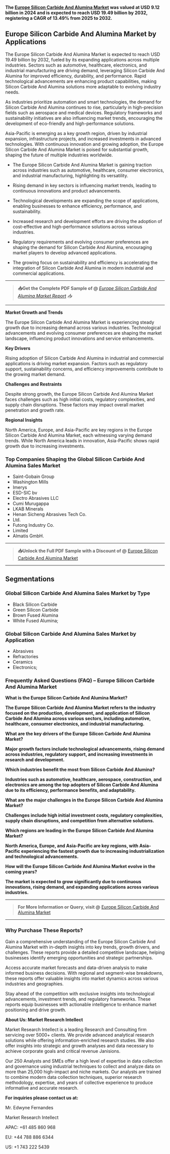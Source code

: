 <p><strong>The <a href="https://www.marketresearchintellect.com/download-sample/?rid=975280&amp;utm_source=Pulse-April-Europe&amp;utm_medium=852">Europe Silicon Carbide And Alumina Market</a> was valued at USD 9.12 billion in 2024 and is expected to reach USD 19.49 billion by 2032, registering a CAGR of 13.49% from 2025 to 2032.</strong></p><h2>Europe Silicon Carbide And Alumina Market by Applications&nbsp;</h2><p><p>The Europe Silicon Carbide And Alumina Market is expected to reach USD 19.49 billion by 2032, fueled by its expanding applications across multiple industries. Sectors such as automotive, healthcare, electronics, and industrial manufacturing are driving demand, leveraging Silicon Carbide And Alumina for improved efficiency, durability, and performance. Rapid technological advancements are enhancing product capabilities, making Silicon Carbide And Alumina solutions more adaptable to evolving industry needs.</p><p>As industries prioritize automation and smart technologies, the demand for Silicon Carbide And Alumina continues to rise, particularly in high-precision fields such as aerospace and medical devices. Regulatory frameworks and sustainability initiatives are also influencing market trends, encouraging the development of eco-friendly and high-performance solutions.</p><p>Asia-Pacific is emerging as a key growth region, driven by industrial expansion, infrastructure projects, and increased investments in advanced technologies. With continuous innovation and growing adoption, the Europe Silicon Carbide And Alumina Market is poised for substantial growth, shaping the future of multiple industries worldwide.</p></p><ul><li><p>The Europe Silicon Carbide And Alumina Market is gaining traction across industries such as automotive, healthcare, consumer electronics, and industrial manufacturing, highlighting its versatility.</p></li><li><p>Rising demand in key sectors is influencing market trends, leading to continuous innovations and product advancements.</p></li><li><p>Technological developments are expanding the scope of applications, enabling businesses to enhance efficiency, performance, and sustainability.</p></li><li><p>Increased research and development efforts are driving the adoption of cost-effective and high-performance solutions across various industries.</p></li><li><p>Regulatory requirements and evolving consumer preferences are shaping the demand for Silicon Carbide And Alumina, encouraging market players to develop advanced applications.</p></li><li><p>The growing focus on sustainability and efficiency is accelerating the integration of Silicon Carbide And Alumina in modern industrial and commercial applications.</p></li></ul><hr /><blockquote><p><strong><span class="font-[700]">📥Get the Complete PDF Sample of @ </span></strong><em><span class="font-[700]"><a href="https://www.marketresearchintellect.com/download-sample/?rid=975280&amp;utm_source=Pulse-April-Europe&amp;utm_medium=852" target="_blank" data-tracking-control-name="article-ssr-frontend-pulse_little-text-block" data-tracking-will-navigate="" data-test-link="">Europe Silicon Carbide And Alumina Market Report</a>&nbsp;📥</span></em></p></blockquote><hr /><p class="" data-start="77" data-end="360"><strong data-start="77" data-end="105">Market Growth and Trends</strong></p><p class="" data-start="77" data-end="360">The Europe Silicon Carbide And Alumina Market is experiencing steady growth due to increasing demand across various industries. Technological advancements and evolving consumer preferences are shaping the market landscape, influencing product innovations and service enhancements.</p><p class="" data-start="362" data-end="606"><strong data-start="362" data-end="377">Key Drivers</strong></p><p class="" data-start="362" data-end="606">Rising adoption of Silicon Carbide And Alumina in industrial and commercial applications is driving market expansion. Factors such as regulatory support, sustainability concerns, and efficiency improvements contribute to the growing market demand.</p><p class="" data-start="608" data-end="849"><strong data-start="608" data-end="637">Challenges and Restraints</strong></p><p class="" data-start="608" data-end="849">Despite strong growth, the Europe Silicon Carbide And Alumina Market faces challenges such as high initial costs, regulatory complexities, and supply chain disruptions. These factors may impact overall market penetration and growth rate.</p><p class="" data-start="851" data-end="1095"><strong data-start="851" data-end="872">Regional Insights</strong></p><p class="" data-start="851" data-end="1095">North America, Europe, and Asia-Pacific are key regions in the Europe Silicon Carbide And Alumina Market, each witnessing varying demand trends. While North America leads in innovation, Asia-Pacific shows rapid growth due to increasing investments.</p><p><h3>Top Companies Shaping the Global Silicon Carbide And Alumina Sales Market </h3><ul><li>Saint-Gobain Group</li><li>Washington Mills</li><li>Imerys</li><li>ESD-SIC bv</li><li>Electro Abrasives LLC</li><li>Cumi Murugappa</li><li>LKAB Minerals</li><li>Henan Sicheng Abrasives Tech Co.</li><li>Ltd.</li><li>Futong Industry Co.</li><li>Limited</li><li>Almatis GmbH.</li></ul></p><hr /><blockquote><p><strong>📥Unlock the Full PDF Sample with a Discount of @</strong> <a href="https://www.marketresearchintellect.com/ask-for-discount/?rid=975280&amp;utm_source=Pulse-April-Europe&amp;utm_medium=852">Europe Silicon Carbide And Alumina Market</a></p></blockquote><hr /><p><h2>Segmentations</h2><h3>Global Silicon Carbide And Alumina Sales Market by Type</h3><ul><li>Black Silicon Carbide</li><li>Green Silicon Carbide</li><li>Brown Fused Alumina</li><li>White Fused Alumina;</li></ul><h3>Global Silicon Carbide And Alumina Sales Market by Application</h3><ul><li>Abrasives</li><li>Refractories</li><li>Ceramics</li><li>Electronics;</li></ul></p><h3><strong>Frequently Asked Questions (FAQ) &ndash; Europe Silicon Carbide And Alumina Market</strong></h3><p><strong>What is the Europe Silicon Carbide And Alumina Market?</strong></p><p><strong>The Europe Silicon Carbide And Alumina Market refers to the industry focused on the production, development, and application of Silicon Carbide And Alumina across various sectors, including automotive, healthcare, consumer electronics, and industrial manufacturing.</strong></p><p><strong>What are the key drivers of the Europe Silicon Carbide And Alumina Market?</strong></p><p><strong>Major growth factors include technological advancements, rising demand across industries, regulatory support, and increasing investments in research and development.</strong></p><p><strong>Which industries benefit the most from Silicon Carbide And Alumina?</strong></p><p><strong>Industries such as automotive, healthcare, aerospace, construction, and electronics are among the top adopters of Silicon Carbide And Alumina due to its efficiency, performance benefits, and adaptability.</strong></p><p><strong>What are the major challenges in the Europe Silicon Carbide And Alumina Market?</strong></p><p><strong>Challenges include high initial investment costs, regulatory complexities, supply chain disruptions, and competition from alternative solutions.</strong></p><p><strong>Which regions are leading in the Europe Silicon Carbide And Alumina Market?</strong></p><p><strong>North America, Europe, and Asia-Pacific are key regions, with Asia-Pacific experiencing the fastest growth due to increasing industrialization and technological advancements.</strong></p><p><strong>How will the Europe Silicon Carbide And Alumina Market evolve in the coming years?</strong></p><p><strong>The market is expected to grow significantly due to continuous innovations, rising demand, and expanding applications across various industries.</strong></p><hr /><blockquote><p><span class="font-[700]"><strong>For More Information or Query, visit&nbsp;@</strong>&nbsp;</span><span class="font-[700]"><a href="https://www.marketresearchintellect.com/product/global-silicon-carbide-and-alumina-sales-market/?utm_source=Linkedin&utm_medium=852" target="_blank" data-tracking-control-name="article-ssr-frontend-pulse_little-text-block" data-tracking-will-navigate="" data-test-link="">Europe Silicon Carbide And Alumina Market</a></span></p></blockquote><hr /><h3><strong data-start="0" data-end="31">Why Purchase These Reports?</strong></h3><p class="" data-start="35" data-end="297">Gain a comprehensive understanding of the Europe Silicon Carbide And Alumina Market with in-depth insights into key trends, growth drivers, and challenges. These reports provide a detailed competitive landscape, helping businesses identify emerging opportunities and strategic partnerships.</p><p class="" data-start="299" data-end="540">Access accurate market forecasts and data-driven analysis to make informed business decisions. With regional and segment-wise breakdowns, these reports offer valuable insights into market dynamics across various industries and geographies.</p><p class="" data-start="542" data-end="784">Stay ahead of the competition with exclusive insights into technological advancements, investment trends, and regulatory frameworks. These reports equip businesses with actionable intelligence to enhance market positioning and drive growth.</p><p><strong><span class="font-[700]">About Us: Market Research Intellect</span></strong></p><p><span class="">Market Research Intellect is a leading Research and Consulting firm servicing over 5000+ clients. We provide advanced analytical research solutions while offering information-enriched research studies.&nbsp;</span>We also offer insights into strategic and growth analyses and data necessary to achieve corporate goals and critical revenue Janisions.</p><p><span class="">Our 250 Analysts and SMEs offer a high level of expertise in data collection and governance using industrial techniques to collect and analyze data on more than 25,000 high-impact and niche markets. Our analysts are trained to combine modern data collection techniques, superior research methodology, expertise, and years of collective experience to produce informative and accurate research.</span></p><p><strong>For inquiries please contact us at:</strong></p><p>Mr. Edwyne Fernandes</p><p>Market Research Intellect</p><p>APAC: +61 485 860 968</p><p>EU: +44 788 886 6344</p><p>US: +1 743 222 5439</p>